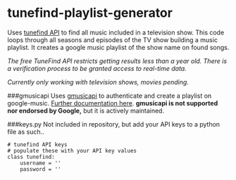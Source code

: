 # tunefind-playlist-generator

Uses [tunefind API](http://tunefind.com/api/) to find all music included in a television show. This code loops through all seasons and episodes of the TV show building a music playlist. It creates a google music playlist of the show name on found songs.

*The free TuneFind API restricts getting results less than a year old. There is a verification process to be granted access to real-time data.*

*Currently only working with television shows, movies pending.*

###gmusicapi
Uses [gmusicapi](https://github.com/simon-weber/Unofficial-Google-Music-API) to authenticate and create a playlist on google-music. [Further documentation here](https://unofficial-google-music-api.readthedocs.org/en/latest/). **gmusicapi is not supported nor endorsed by Google,** but it is actively maintained.

###keys.py 
Not included in repository, but add your API keys to a python file as such..

```
# tunefind API keys
# populate these with your API key values
class tunefind:
    username = ''
    password = ''
```
